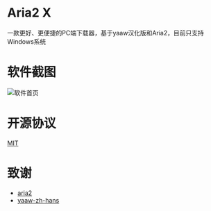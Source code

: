 # Aria2 X

一款更好、更便捷的PC端下载器，基于yaaw汉化版和Aria2，目前只支持Windows系统

# 软件截图

![软件首页](https://img-blog.csdnimg.cn/a1414e01bf7f4ee2a8b9ae96ee81ffdf.png)

# 开源协议

[MIT](LICENSE)

# 致谢

- [aria2](https://github.com/aria2/aria2)
- [yaaw-zh-hans](https://github.com/aa65535/yaaw-zh-hans)
